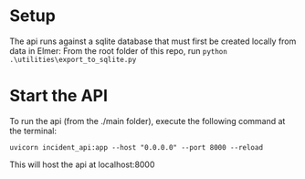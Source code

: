 
# Setup

The api runs against a sqlite database that must first be created locally from data in Elmer:
From the root folder of this repo, run `python .\utilities\export_to_sqlite.py`

# Start the API
To run the api (from the ./main folder), execute the following command at the terminal:

`uvicorn incident_api:app --host "0.0.0.0" --port 8000 --reload`

This will host the api at localhost:8000

